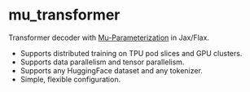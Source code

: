 # mu_transformer

Transformer decoder with [Mu-Parameterization](https://arxiv.org/abs/2203.03466) in Jax/Flax.

- Supports distributed training on TPU pod slices and GPU clusters. 
- Supports data parallelism and tensor parallelism.
- Supports any HuggingFace dataset and any tokenizer.
- Simple, flexible configuration.
